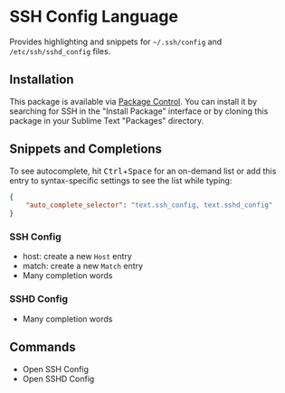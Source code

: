 # SSH Config Language

Provides highlighting and snippets for `~/.ssh/config` and `/etc/ssh/sshd_config` files.

## Installation

This package is available via [Package Control](http://wbond.net/sublime_packages/package_control). You can install it by searching for SSH in the "Install Package" interface or by cloning this package in your Sublime Text "Packages" directory.

## Snippets and Completions

To see autocomplete, hit <kbd>Ctrl</kbd>+<kbd>Space</kbd> for an on-demand list or add this entry to syntax-specific settings to see the list while typing:

``` json
{
    "auto_complete_selector": "text.ssh_config, text.sshd_config"
}
```

### SSH Config

- host: create a new `Host` entry
- match: create a new `Match` entry
- Many completion words

### SSHD Config

- Many completion words

## Commands

- Open SSH Config
- Open SSHD Config
